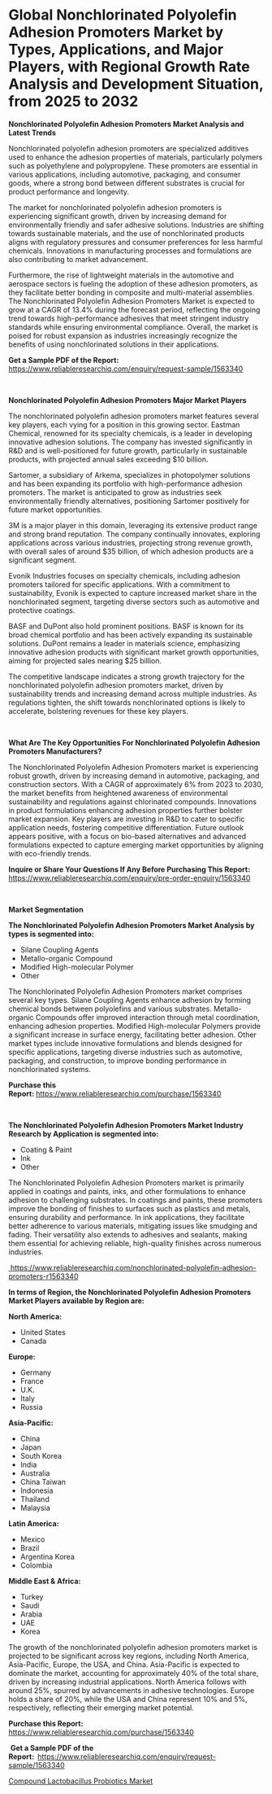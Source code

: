 <p><h1>Global Nonchlorinated Polyolefin Adhesion Promoters Market by Types, Applications, and Major Players, with Regional Growth Rate Analysis and Development Situation, from 2025 to 2032</h1></p><p><strong>Nonchlorinated Polyolefin Adhesion Promoters Market Analysis and Latest Trends</strong></p>
<p><p>Nonchlorinated polyolefin adhesion promoters are specialized additives used to enhance the adhesion properties of materials, particularly polymers such as polyethylene and polypropylene. These promoters are essential in various applications, including automotive, packaging, and consumer goods, where a strong bond between different substrates is crucial for product performance and longevity.</p><p>The market for nonchlorinated polyolefin adhesion promoters is experiencing significant growth, driven by increasing demand for environmentally friendly and safer adhesive solutions. Industries are shifting towards sustainable materials, and the use of nonchlorinated products aligns with regulatory pressures and consumer preferences for less harmful chemicals. Innovations in manufacturing processes and formulations are also contributing to market advancement.</p><p>Furthermore, the rise of lightweight materials in the automotive and aerospace sectors is fueling the adoption of these adhesion promoters, as they facilitate better bonding in composite and multi-material assemblies. The Nonchlorinated Polyolefin Adhesion Promoters Market is expected to grow at a CAGR of 13.4% during the forecast period, reflecting the ongoing trend towards high-performance adhesives that meet stringent industry standards while ensuring environmental compliance. Overall, the market is poised for robust expansion as industries increasingly recognize the benefits of using nonchlorinated solutions in their applications.</p></p>
<p><strong>Get a Sample PDF of the Report:&nbsp;</strong> <a href="https://www.reliableresearchiq.com/enquiry/request-sample/1563340?utm_campaign=2202&utm_medium=2&utm_source=Github&utm_content=ia&utm_term=02042025&utm_id=nonchlorinated-polyolefin-adhesion-promoters">https://www.reliableresearchiq.com/enquiry/request-sample/1563340</a></p>
<p>&nbsp;</p>
<p><strong>Nonchlorinated Polyolefin Adhesion Promoters Major Market Players</strong></p>
<p><p>The nonchlorinated polyolefin adhesion promoters market features several key players, each vying for a position in this growing sector. Eastman Chemical, renowned for its specialty chemicals, is a leader in developing innovative adhesion solutions. The company has invested significantly in R&D and is well-positioned for future growth, particularly in sustainable products, with projected annual sales exceeding $10 billion.</p><p>Sartomer, a subsidiary of Arkema, specializes in photopolymer solutions and has been expanding its portfolio with high-performance adhesion promoters. The market is anticipated to grow as industries seek environmentally friendly alternatives, positioning Sartomer positively for future market opportunities.</p><p>3M is a major player in this domain, leveraging its extensive product range and strong brand reputation. The company continually innovates, exploring applications across various industries, projecting strong revenue growth, with overall sales of around $35 billion, of which adhesion products are a significant segment.</p><p>Evonik Industries focuses on specialty chemicals, including adhesion promoters tailored for specific applications. With a commitment to sustainability, Evonik is expected to capture increased market share in the nonchlorinated segment, targeting diverse sectors such as automotive and protective coatings.</p><p>BASF and DuPont also hold prominent positions. BASF is known for its broad chemical portfolio and has been actively expanding its sustainable solutions. DuPont remains a leader in materials science, emphasizing innovative adhesion products with significant market growth opportunities, aiming for projected sales nearing $25 billion.</p><p>The competitive landscape indicates a strong growth trajectory for the nonchlorinated polyolefin adhesion promoters market, driven by sustainability trends and increasing demand across multiple industries. As regulations tighten, the shift towards nonchlorinated options is likely to accelerate, bolstering revenues for these key players.</p></p>
<p>&nbsp;</p>
<p><strong>What Are The Key Opportunities For Nonchlorinated Polyolefin Adhesion Promoters Manufacturers?</strong></p>
<p><p>The Nonchlorinated Polyolefin Adhesion Promoters market is experiencing robust growth, driven by increasing demand in automotive, packaging, and construction sectors. With a CAGR of approximately 6% from 2023 to 2030, the market benefits from heightened awareness of environmental sustainability and regulations against chlorinated compounds. Innovations in product formulations enhancing adhesion properties further bolster market expansion. Key players are investing in R&D to cater to specific application needs, fostering competitive differentiation. Future outlook appears positive, with a focus on bio-based alternatives and advanced formulations expected to capture emerging market opportunities by aligning with eco-friendly trends.</p></p>
<p><strong>Inquire or Share Your Questions If Any Before Purchasing This Report:</strong> <a href="https://www.reliableresearchiq.com/enquiry/pre-order-enquiry/1563340?utm_campaign=2202&utm_medium=2&utm_source=Github&utm_content=ia&utm_term=02042025&utm_id=nonchlorinated-polyolefin-adhesion-promoters">https://www.reliableresearchiq.com/enquiry/pre-order-enquiry/1563340</a></p>
<p>&nbsp;</p>
<p><strong>Market Segmentation</strong></p>
<p><strong>The Nonchlorinated Polyolefin Adhesion Promoters Market Analysis by types is segmented into:</strong></p>
<p><ul><li>Silane Coupling Agents</li><li>Metallo-organic Compound</li><li>Modified High-molecular Polymer</li><li>Other</li></ul></p>
<p><p>The Nonchlorinated Polyolefin Adhesion Promoters market comprises several key types. Silane Coupling Agents enhance adhesion by forming chemical bonds between polyolefins and various substrates. Metallo-organic Compounds offer improved interaction through metal coordination, enhancing adhesion properties. Modified High-molecular Polymers provide a significant increase in surface energy, facilitating better adhesion. Other market types include innovative formulations and blends designed for specific applications, targeting diverse industries such as automotive, packaging, and construction, to improve bonding performance in nonchlorinated systems.</p></p>
<p><strong>Purchase this Report:&nbsp;</strong><a href="https://www.reliableresearchiq.com/purchase/1563340?utm_campaign=2202&utm_medium=2&utm_source=Github&utm_content=ia&utm_term=02042025&utm_id=nonchlorinated-polyolefin-adhesion-promoters">https://www.reliableresearchiq.com/purchase/1563340</a></p>
<p>&nbsp;</p>
<p><strong>The Nonchlorinated Polyolefin Adhesion Promoters Market Industry Research by Application is segmented into:</strong></p>
<p><ul><li>Coating & Paint</li><li>Ink</li><li>Other</li></ul></p>
<p><p>The Nonchlorinated Polyolefin Adhesion Promoters market is primarily applied in coatings and paints, inks, and other formulations to enhance adhesion to challenging substrates. In coatings and paints, these promoters improve the bonding of finishes to surfaces such as plastics and metals, ensuring durability and performance. In ink applications, they facilitate better adherence to various materials, mitigating issues like smudging and fading. Their versatility also extends to adhesives and sealants, making them essential for achieving reliable, high-quality finishes across numerous industries.</p></p>
<p><a href="https://www.reliableresearchiq.com/nonchlorinated-polyolefin-adhesion-promoters-r1563340?utm_campaign=2202&utm_medium=2&utm_source=Github&utm_content=ia&utm_term=02042025&utm_id=nonchlorinated-polyolefin-adhesion-promoters">&nbsp;https://www.reliableresearchiq.com/nonchlorinated-polyolefin-adhesion-promoters-r1563340</a></p>
<p><strong>In terms of Region, the Nonchlorinated Polyolefin Adhesion Promoters Market Players available by Region are:</strong></p>
<p>
    <p> <strong> North America: </strong>
        <ul>
            <li>United States</li>
            <li>Canada</li>
        </ul>
        </p> 
    <p> <strong> Europe: </strong>
        <ul>
            <li>Germany</li>
            <li>France</li>
            <li>U.K.</li>
            <li>Italy</li>
            <li>Russia</li>
        </ul>
        </p> 
    <p> <strong> Asia-Pacific: </strong>
        <ul>
            <li>China</li>
            <li>Japan</li>
            <li>South Korea</li>
            <li>India</li>
            <li>Australia</li>
            <li>China Taiwan</li>
            <li>Indonesia</li>
            <li>Thailand</li>
            <li>Malaysia</li>
        </ul>
        </p> 
    <p> <strong> Latin America: </strong>
        <ul>
            <li>Mexico</li>
            <li>Brazil</li>
            <li>Argentina Korea</li>
            <li>Colombia</li>
        </ul>
        </p> 
    <p> <strong> Middle East & Africa: </strong>
        <ul>
            <li>Turkey</li>
            <li>Saudi</li>
            <li>Arabia</li>
            <li>UAE</li>
            <li>Korea</li>
        </ul>
    </p>
    </p>
<p><p>The growth of the nonchlorinated polyolefin adhesion promoters market is projected to be significant across key regions, including North America, Asia-Pacific, Europe, the USA, and China. Asia-Pacific is expected to dominate the market, accounting for approximately 40% of the total share, driven by increasing industrial applications. North America follows with around 25%, spurred by advancements in adhesive technologies. Europe holds a share of 20%, while the USA and China represent 10% and 5%, respectively, reflecting their emerging market potential.</p></p>
<p><strong>Purchase this Report: </strong><a href="https://www.reliableresearchiq.com/purchase/1563340?utm_campaign=2202&utm_medium=2&utm_source=Github&utm_content=ia&utm_term=02042025&utm_id=nonchlorinated-polyolefin-adhesion-promoters">https://www.reliableresearchiq.com/purchase/1563340</a></p>
<p>&nbsp;<strong>Get a Sample PDF of the Report:&nbsp;&nbsp;</strong><a href="https://www.reliableresearchiq.com/enquiry/request-sample/1563340?utm_campaign=2202&utm_medium=2&utm_source=Github&utm_content=ia&utm_term=02042025&utm_id=nonchlorinated-polyolefin-adhesion-promoters">https://www.reliableresearchiq.com/enquiry/request-sample/1563340</a></p>
<p><strong></strong></p>
<p><p><a href="https://github.com/OlenFleming68/Market-Research-Report-List-1/blob/main/compound-lactobacillus-probiotics-market.md?utm_campaign=2202&utm_medium=2&utm_source=Github&utm_content=ia&utm_term=02042025&utm_id=nonchlorinated-polyolefin-adhesion-promoters">Compound Lactobacillus Probiotics Market</a></p></p>